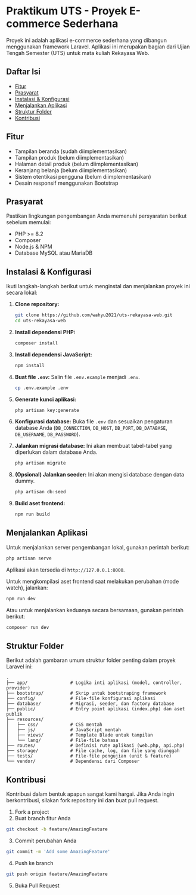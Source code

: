 # Praktikum UTS - Proyek E-commerce Sederhana

Proyek ini adalah aplikasi e-commerce sederhana yang dibangun menggunakan framework Laravel. Aplikasi ini merupakan bagian dari Ujian Tengah Semester (UTS) untuk mata kuliah Rekayasa Web.

## Daftar Isi

- [Fitur](#fitur)
- [Prasyarat](#prasyarat)
- [Instalasi & Konfigurasi](#instalasi--konfigurasi)
- [Menjalankan Aplikasi](#menjalankan-aplikasi)
- [Struktur Folder](#struktur-folder)
- [Kontribusi](#kontribusi)

## Fitur
-   Tampilan beranda (sudah diimplementasikan)
-   Tampilan produk (belum diimplementasikan)
-   Halaman detail produk (belum diimplementasikan)
-   Keranjang belanja (belum diimplementasikan)
-   Sistem otentikasi pengguna (belum diimplementasikan)
-   Desain responsif menggunakan Bootstrap

## Prasyarat

Pastikan lingkungan pengembangan Anda memenuhi persyaratan berikut sebelum memulai:

-   PHP >= 8.2
-   Composer
-   Node.js & NPM
-   Database MySQL atau MariaDB

## Instalasi & Konfigurasi

Ikuti langkah-langkah berikut untuk menginstal dan menjalankan proyek ini secara lokal:

1.  **Clone repository:**
    ```bash
    git clone https://github.com/wahyu2021/uts-rekayasa-web.git
    cd uts-rekayasa-web
    ```

2.  **Install dependensi PHP:**
    ```bash
    composer install
    ```

3.  **Install dependensi JavaScript:**
    ```bash
    npm install
    ```

4.  **Buat file `.env`:**
    Salin file `.env.example` menjadi `.env`.
    ```bash
    cp .env.example .env
    ```

5.  **Generate kunci aplikasi:**
    ```bash
    php artisan key:generate
    ```

6.  **Konfigurasi database:**
    Buka file `.env` dan sesuaikan pengaturan database Anda (`DB_CONNECTION`, `DB_HOST`, `DB_PORT`, `DB_DATABASE`, `DB_USERNAME`, `DB_PASSWORD`).

7.  **Jalankan migrasi database:**
    Ini akan membuat tabel-tabel yang diperlukan dalam database Anda.
    ```bash
    php artisan migrate
    ```

8.  **(Opsional) Jalankan seeder:**
    Ini akan mengisi database dengan data dummy.
    ```bash
    php artisan db:seed
    ```

9.  **Build aset frontend:**
    ```bash
    npm run build
    ```

## Menjalankan Aplikasi

Untuk menjalankan server pengembangan lokal, gunakan perintah berikut:

```bash
php artisan serve
```

Aplikasi akan tersedia di `http://127.0.0.1:8000`.

Untuk mengkompilasi aset frontend saat melakukan perubahan (mode watch), jalankan:
```bash
npm run dev
```
Atau untuk menjalankan keduanya secara bersamaan, gunakan perintah berikut:
```bash
composer run dev
```

## Struktur Folder

Berikut adalah gambaran umum struktur folder penting dalam proyek Laravel ini:

```
.
├── app/                # Logika inti aplikasi (model, controller, provider)
├── bootstrap/          # Skrip untuk bootstraping framework
├── config/             # File-file konfigurasi aplikasi
├── database/           # Migrasi, seeder, dan factory database
├── public/             # Entry point aplikasi (index.php) dan aset publik
├── resources/
│   ├── css/            # CSS mentah
│   ├── js/             # JavaScript mentah
│   ├── views/          # Template Blade untuk tampilan
│   └── lang/           # File-file bahasa
├── routes/             # Definisi rute aplikasi (web.php, api.php)
├── storage/            # File cache, log, dan file yang diunggah
├── tests/              # File-file pengujian (unit & feature)
└── vendor/             # Dependensi dari Composer
```

## Kontribusi

Kontribusi dalam bentuk apapun sangat kami hargai. Jika Anda ingin berkontribusi, silakan fork repository ini dan buat pull request.

1.  Fork a project
2.  Buat branch fitur Anda 
```bash
git checkout -b feature/AmazingFeature
```
3.  Commit perubahan Anda 
```bash
git commit -m 'Add some AmazingFeature'
```
4.  Push ke branch 
```bash
git push origin feature/AmazingFeature
```
5.  Buka Pull Request
